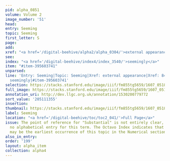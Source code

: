 ```yaml
---
pid: alpha_0851
volume: Volume 2
image_number: '51'
head:
entry: Seeming
topic: Seeming
first_letter: S
page:
add:
xref: "<a href='/digital-beehive/alpha2/alpha_0304/'>external appearance</a>|846 [PAGE_MISSING]"
see:
index: "<a href='/digital-beehive/index4/index_3540/'>seemingly</a>"
item: "#item-395603741"
unparsed:
line: 'Entry: Seeming|Topic: Seeming|Xref: external appearance|Xref: 846 [PAGE_MISSING]|Index:
  seemingly|#item-395603741'
selection: https://stacks.stanford.edu/image/iiif/fm855tg5659/1607_0518/259,1355,3091,446/full/0/default.jpg
full_image: https://stacks.stanford.edu/image/iiif/fm855tg5659/1607_0518/full/full/0/default.jpg
annotation_uri: http://dev.llgc.org.uk/annotation/1530200779772
sort_value: '205111355'
insertion:
thumbnail: https://stacks.stanford.edu/image/iiif/fm855tg5659/1607_0518/259,1355,600,180/250,/0/default.jpg
label: Seeming
location: "<a href='/digital-beehive/toc/toc2_041/'>Full Page</a>"
issue: The point of reference for "Substantial" is not entirely clear, as there is
  no alphabetical entry for this term. The Octavo Index indicates that [Substantial]
  may be the earliest occurrence of this topic in the Numerical section of the Alvearium.
also_in_entry:
order: '199'
layout: alpha_item
collection: alpha4
---
```

